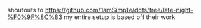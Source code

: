 shoutouts to https://github.com/1amSimp1e/dots/tree/late-night-%F0%9F%8C%83 
my entire setup is based off their work